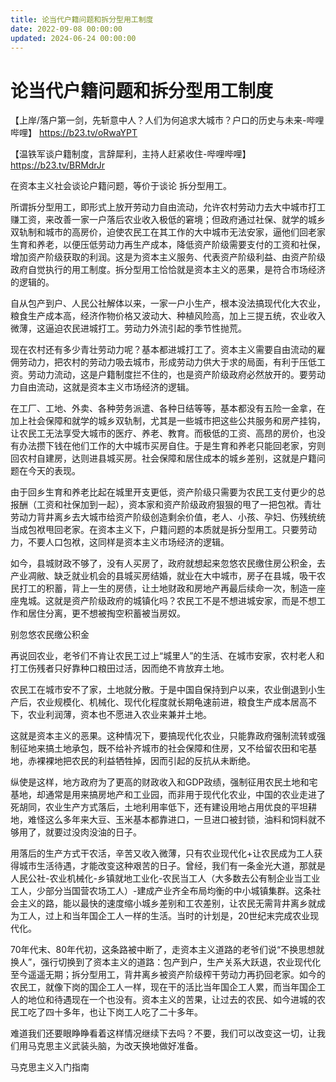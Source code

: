 ```yaml
---
title: 论当代户籍问题和拆分型用工制度
date: 2022-09-08 00:00:00
updated: 2024-06-24 00:00:00
---
```


# 论当代户籍问题和拆分型用工制度

【上岸/落户第一剑，先斩意中人？人们为何追求大城市？户口的历史与未来-哔哩哔哩】 https://b23.tv/oRwaYPT

【温铁军谈户籍制度，言辞犀利，主持人赶紧收住-哔哩哔哩】 https://b23.tv/BRMdrJr

在资本主义社会谈论户籍问题，等价于谈论 拆分型用工。

所谓拆分型用工，即形式上放开劳动力自由流动，允许农村劳动力去大中城市打工赚工资，来改善一家一户落后农业收入极低的窘境；但政府通过社保、就学的城乡双轨制和城市的高房价，迫使农民工在其工作的大中城市无法安家，逼他们回老家生育和养老，以便压低劳动力再生产成本，降低资产阶级需要支付的工资和社保，增加资产阶级获取的利润。这是为资本主义服务、代表资产阶级利益、由资产阶级政府自觉执行的用工制度。拆分型用工恰恰就是资本主义的恶果，是符合市场经济的逻辑的。

自从包产到户、人民公社解体以来，一家一户小生产，根本没法搞现代化大农业，粮食生产成本高，经济作物价格又波动大、种植风险高，加上三提五统，农业收入微薄，这逼迫农民进城打工。劳动力外流引起的季节性抛荒。

现在农村还有多少青壮劳动力呢？基本都进城打工了。资本主义需要自由流动的雇佣劳动力，把农村的劳动力吸去城市，形成劳动力供大于求的局面，有利于压低工资。劳动力流动，这是户籍制度拦不住的，也是资产阶级政府必然放开的。要劳动力自由流动，这就是资本主义市场经济的逻辑。

在工厂、工地、外卖、各种劳务派遣、各种日结等等，基本都没有五险一金拿，在加上社会保障和就学的城乡双轨制，尤其是一些城市把这些公共服务和房产挂钩，让农民工无法享受大城市的医疗、养老、教育。而极低的工资、高昂的房价，也没有办法攒下钱在他们工作的大中城市买房自住。于是生育和养老只能回老家，穷则回农村自建房，达则进县城买房。社会保障和居住成本的城乡差别，这就是户籍问题在今天的表现。

由于回乡生育和养老比起在城里开支更低，资产阶级只需要为农民工支付更少的总报酬（工资和社保加到一起），资本家和资产阶级政府狠狠的甩了一把包袱。青壮劳动力背井离乡去大城市给资产阶级创造剩余价值，老人、小孩、孕妇、伤残统统当成包袱甩回老家。在资本主义下，户籍问题的本质就是拆分型用工。只要劳动力，不要人口包袱，这同样是资本主义市场经济的逻辑。

如今，县城财政不够了，没有人买房了，政府就想起来忽悠农民缴住房公积金，去产业凋敝、缺乏就业机会的县城买房结婚，就业在大中城市，房子在县城，吸干农民打工的积蓄，背上一生的房债，让土地财政和房地产再最后续命一次，制造一座座鬼城。这就是资产阶级政府的城镇化吗？农民工不是不想进城安家，而是不想工作和居住分离，更不想被掏空积蓄被当房奴。

别忽悠农民缴公积金

再说回农业，老爷们不肯让农民工过上“城里人”的生活、在城市安家，农村老人和打工伤残者只好靠种口粮田过活，因而绝不肯放弃土地。

农民工在城市安不了家，土地就分散。于是中国自保持到户以来，农业倒退到小生产后，农业规模化、机械化、现代化程度就长期龟速前进，粮食生产成本居高不下，农业利润薄，资本也不愿进入农业来兼并土地。

这就是资本主义的恶果。这种情况下，要搞现代化农业，只能靠政府强制流转或强制征地来搞土地承包，既不给补齐城市的社会保障和住房，又不给留农田和宅基地，赤裸裸地把农民的利益牺牲掉，因而引起的反抗从未断绝。

纵使是这样，地方政府为了更高的财政收入和GDP政绩，强制征用农民土地和宅基地，却通常是用来搞房地产和工业园，而非用于现代化农业，中国的农业走进了死胡同，农业生产方式落后，土地利用率低下，还有建设用地占用优良的平坦耕地，难怪这么多年来大豆、玉米基本都靠进口，一旦进口被封锁，油料和饲料就不够用了，就要过没肉没油的日子。

用落后的生产方式干农活，辛苦又收入微薄，只有农业现代化+让农民成为工人获得城市生活待遇，才能改变这种艰苦的日子。曾经，我们有一条金光大道，那就是人民公社-农业机械化-乡镇就地工业化-农民当工人（大多数去公有制企业当工业工人，少部分当国营农场工人）-建成产业齐全布局均衡的中小城镇集群。这条社会主义的路，能以最快的速度缩小城乡差别和工农差别，让农民无需背井离乡就成为工人，过上和当年国企工人一样的生活。当时的计划是，20世纪末完成农业现代化。

70年代末、80年代初，这条路被中断了，走资本主义道路的老爷们说“不换思想就换人”，强行切换到了资本主义的道路：包产到户，生产关系大跃退，农业现代化至今遥遥无期；拆分型用工，背井离乡被资产阶级榨干劳动力再扔回老家。如今的农民工，就像下岗的国企工人一样，现在干的活比当年国企工人累，而当年国企工人的地位和待遇现在一个也没有。资本主义的苦果，让过去的农民、如今进城的农民工吃了四十多年，也让下岗工人吃了二十多年。

难道我们还要眼睁睁看着这样情况继续下去吗？不要，我们可以改变这一切，让我们用马克思主义武装头脑，为改天换地做好准备。

马克思主义入门指南

